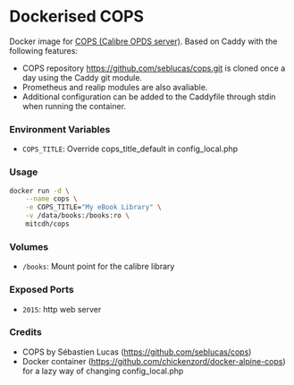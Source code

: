 # Dockerised COPS

Docker image for [COPS (Calibre OPDS server)](https://github.com/seblucas/cops). Based on Caddy with the following features:

* COPS repository https://github.com/seblucas/cops.git is cloned once a day using the Caddy git module.
* Prometheus and realip modules are also avaliable.
* Additional configuration can be added to the Caddyfile through stdin when running the container.

### Environment Variables

* `COPS_TITLE`: Override cops_title_default in config_local.php

### Usage
````bash
docker run -d \
    --name cops \
    -e COPS_TITLE="My eBook Library" \
    -v /data/books:/books:ro \
    mitcdh/cops
````

### Volumes
* `/books`: Mount point for the calibre library

### Exposed Ports
* `2015`: http web server

### Credits
* COPS by Sébastien Lucas (https://github.com/seblucas/cops)
* Docker container (https://github.com/chickenzord/docker-alpine-cops) for a lazy way of changing config_local.php